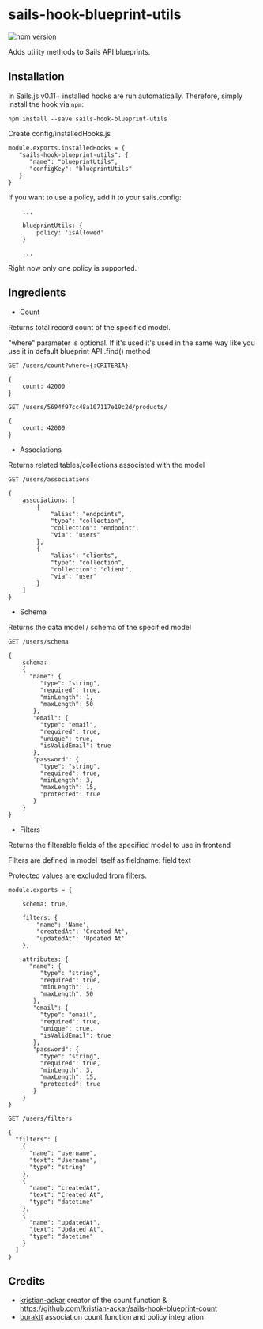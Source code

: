 # sails-hook-blueprint-utils

[![npm version](https://badge.fury.io/js/sails-hook-blueprint-utils.svg)](https://badge.fury.io/js/sails-hook-blueprint-utils)

Adds utility methods to Sails API blueprints. 

## Installation

In Sails.js v0.11+ installed hooks are run automatically. Therefore, simply install the hook via `npm`:

    npm install --save sails-hook-blueprint-utils

Create config/installedHooks.js

```
module.exports.installedHooks = {
   "sails-hook-blueprint-utils": {
      "name": "blueprintUtils",
      "configKey": "blueprintUtils"
   }
}
```

If you want to use a policy, add it to your sails.config:

```
    ...

    blueprintUtils: {
        policy: 'isAllowed'
    }

    ...

```
Right now only one policy is supported.


## Ingredients
- Count

Returns total record count of the specified model.

"where" parameter is optional. If it's used it's used in the same way like you use it in default blueprint API .find() method

```
GET /users/count?where={:CRITERIA}

{ 
    count: 42000 
}

GET /users/5694f97cc48a107117e19c2d/products/

{ 
    count: 42000 
}

```
- Associations

Returns related tables/collections associated with the model
```
GET /users/associations

{ 
    associations: [
        {
            "alias": "endpoints",
            "type": "collection",
            "collection": "endpoint",
            "via": "users"
        },
        {
            "alias": "clients",
            "type": "collection",
            "collection": "client",
            "via": "user"
        }
    ]
}
```
- Schema

Returns the data model / schema of the specified model
```
GET /users/schema 

{ 
    schema:
    {
      "name": {
         "type": "string",
         "required": true,
         "minLength": 1,
         "maxLength": 50
       },
       "email": {
         "type": "email",
         "required": true,
         "unique": true,
         "isValidEmail": true
       },
       "password": {
         "type": "string",
         "required": true,
         "minLength": 3,
         "maxLength": 15,
         "protected": true
       }
    }
}
```
- Filters

Returns the filterable fields of the specified model to use in frontend

Filters are defined in model itself as fieldname: field text

Protected values are excluded from filters.

```
module.exports = {

    schema: true,

    filters: {
        "name": 'Name',
        "createdAt": 'Created At',
        "updatedAt": 'Updated At'
    },
    
    attributes: {
      "name": {
         "type": "string",
         "required": true,
         "minLength": 1,
         "maxLength": 50
       },
       "email": {
         "type": "email",
         "required": true,
         "unique": true,
         "isValidEmail": true
       },
       "password": {
         "type": "string",
         "required": true,
         "minLength": 3,
         "maxLength": 15,
         "protected": true
       }
    }
}
```


```
GET /users/filters 

{
  "filters": [
    {
      "name": "username",
      "text": "Username",
      "type": "string"
    },
    {
      "name": "createdAt",
      "text": "Created At",
      "type": "datetime"
    },
    {
      "name": "updatedAt",
      "text": "Updated At",
      "type": "datetime"
    }
  ]
}
```

## Credits

- [kristian-ackar](https://github.com/kristian-ackar) creator of the count function & https://github.com/kristian-ackar/sails-hook-blueprint-count  
- [buraktt](https://github.com/buraktt) association count function and policy integration
